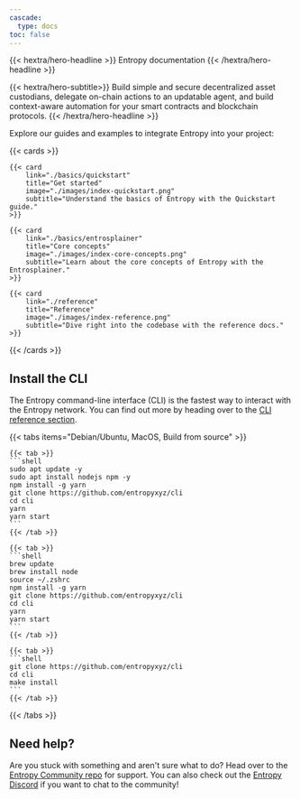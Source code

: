 ```yaml
---
cascade:
  type: docs
toc: false
---
```


{{< hextra/hero-headline >}}
Entropy documentation
{{< /hextra/hero-headline >}}

{{< hextra/hero-subtitle>}}
Build simple and secure decentralized asset custodians, delegate on-chain actions to an updatable agent, and build context-aware automation for your smart contracts and blockchain protocols.
{{< /hextra/hero-headline >}}

Explore our guides and examples to integrate Entropy into your project:

{{< cards >}}

<!--Images referenced here can be found in /static/images/.-->

    {{< card 
        link="./basics/quickstart" 
        title="Get started" 
        image="./images/index-quickstart.png" 
        subtitle="Understand the basics of Entropy with the Quickstart guide." 
    >}}

    {{< card 
        link="./basics/entrosplainer" 
        title="Core concepts" 
        image="./images/index-core-concepts.png" 
        subtitle="Learn about the core concepts of Entropy with the Entrosplainer." 
    >}}

    {{< card 
        link="./reference" 
        title="Reference" 
        image="./images/index-reference.png" 
        subtitle="Dive right into the codebase with the reference docs." 
    >}}

{{< /cards >}}

## Install the CLI

The Entropy command-line interface (CLI) is the fastest way to interact with the Entropy network. You can find out more by heading over to the [CLI reference section](./reference/cli.md).

{{< tabs items="Debian/Ubuntu, MacOS, Build from source" >}}

    {{< tab >}}
    ```shell
    sudo apt update -y 
    sudo apt install nodejs npm -y
    npm install -g yarn 
    git clone https://github.com/entropyxyz/cli 
    cd cli 
    yarn 
    yarn start
    ```
    {{< /tab >}}

    {{< tab >}}
    ```shell
    brew update 
    brew install node 
    source ~/.zshrc 
    npm install -g yarn 
    git clone https://github.com/entropyxyz/cli 
    cd cli 
    yarn 
    yarn start
    ```
    {{< /tab >}}

    {{< tab >}}
    ```shell
    git clone https://github.com/entropyxyz/cli
    cd cli
    make install
    ```
    {{< /tab >}}

{{< /tabs >}}

## Need help?

Are you stuck with something and aren't sure what to do? Head over to the [Entropy Community repo](https://github.com/entropyxyz/community) for support. You can also check out the [Entropy Discord](https://discord.com/invite/9JUQwHBhVz) if you want to chat to the community!
